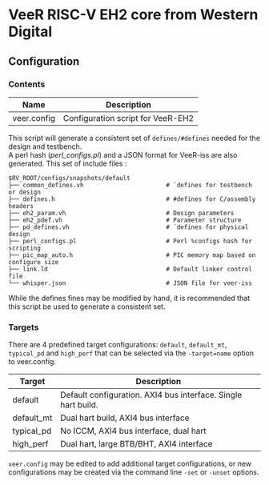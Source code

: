 # VeeR RISC-V EH2 core from Western Digital

## Configuration

### Contents
Name                    | Description
----------------------  | ------------------------------
veer.config            | Configuration script for VeeR-EH2  


This script will generate a consistent set of `defines/#defines` needed for the design and testbench.  
A perl hash (*perl_configs.pl*) and a JSON format for VeeR-iss are also generated.
This set of include files :  

    $RV_ROOT/configs/snapshots/default
    ├── common_defines.vh                       # `defines for testbench or design
    ├── defines.h                               # #defines for C/assembly headers
    ├── eh2_param.vh                            # Design parameters
    ├── eh2_pdef.vh                             # Parameter structure
    ├── pd_defines.vh                           # `defines for physical design
    ├── perl_configs.pl                         # Perl %configs hash for scripting
    ├── pic_map_auto.h                          # PIC memory map based on configure size
    ├── link.ld                                 # Default linker control file
    └── whisper.json                            # JSON file for veer-iss



While the defines fines may be modified by hand, it is recommended that this script be used to generate a consistent set.

### Targets
There are 4 predefined target configurations: `default`, `default_mt`, `typical_pd` and `high_perf` that can be 
selected via the `-target=name` option to veer.config.

Target                  | Description
----------------------  | ------------------------------
default                 | Default configuration. AXI4 bus interface. Single hart build.
default_mt              | Dual hart build, AXI4 bus interface
typical_pd              | No ICCM, AXI4 bus interface, dual hart
high_perf               | Dual hart, large BTB/BHT, AXI4 interface


`veer.config` may be edited to add additional target configurations, or new configurations may be 
created via the command line `-set` or `-unset` options.
